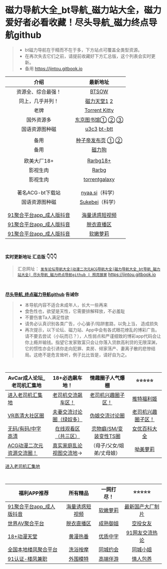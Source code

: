 # 磁力导航大全_bt导航_磁力站大全，磁力爱好者必看收藏！尽头导航_磁力终点导航github

>  - bt磁力导航在于精而不在于多，下方站点可覆盖全类型资源。
>  - 在再次失去它们之前，请提前收藏好下方汇总版，这个列表会实时更新。 
>  - 备用 https://jintou.gitbook.io



|                        介绍                         |                           最新地址                           |
| :-------------------------------------------------: | :----------------------------------------------------------: |
|                 资源全、综合最强！                  |                 [BTSOW](https://btsow.com/)                  |
|                 同上，几乎并列！                  |                 [磁力天堂1](https://Cltt.me)  [2](https://Cltt.vip)                  |
|                        老牌                         |       [Torrent Kitty](https://torrentkittyurl.com/tk/)       |
|                     国外资源多                      | [东京图书馆①](https://www.tokyotosho.info/)   [②](http://tokyotosho.se/)   [③](https://tokyo-tosho.net/) |
|                   国语资源图种磁                    | [u3c3](https://u3c3.cc/) [bt-btt](https://www.ebay.com/usr/bt-btt) |
|                                                     |                                                              |
|                        备用                         | [种子帝发布页](https://www.zhongzidizhi.com/)   [①](https://m.zhongziso61.xyz/)   [②](https://m.zhongziso19.xyz/) |
|                        备用                         |                [磁力狗](http://a.202089.xyz/)                |
|                                                     |                                                              |
|                     欧美大厂18+                     | [Rarbg18+](https://rarbgdata.org/torrents.php?category=2;4)  |
|                      影视生肉                       |               [Rarbg](https://rarbgdata.org/)                |
|                      影视生肉                       |          [torrentgalaxy](https://torrentgalaxy.to/)          |
|                                                     |                                                              |
|                                                     |                                                              |
|                  著名ACG-bt下载站                   |           [nyaa.si](https://nyaa.si/)（科学）          |
|                   国语资源图种磁                    |        [Sukebei](https://sukebei.nyaa.si/)（科学）        |
|                                                     |                                                              |
|                                                     |                                                              |
| [91聚合平台app_成人版抖音](https://v.hallo365.top/) |          [海量诱惑短视频](https://v.hallo365.top/)           |
| [91聚合平台app_成人版抖音](https://v.hallo365.top/) |            [脱衣直播区](https://v.hallo365.top/)             |
| [91聚合平台app_成人版抖音](https://v.hallo365.top/) |             [软嫩萝莉](https://v.hallo365.top/)              |


&nbsp;&nbsp;&nbsp;&nbsp;&nbsp;&nbsp;&nbsp;

**实时更新地址 汇总版 👇👇👇**

> 汇总网址： [`发车论坛导航大全|动漫二次元ACG导航大全|磁力导航大全_bt导航_磁力站大全| 尽头导航_磁力终点导航github | 照亮狼家`](https://jintou.gitbook.io) https://jintou.gitbook.io




&nbsp;&nbsp;&nbsp;&nbsp;&nbsp;&nbsp;&nbsp;


**[尽头导航_终点磁力导航github](https://jintou.gitbook.io/) 告诫你**

>  - 本导航内容不适合未成年人，长大一些再来
>   - 食色性也，欲望是天性，它需要排解释放，不必羞耻 
>   - 不要伤害Ta人满足性欲 
>   - 请务必认真识别各类广告，小心骗子/陷阱套路，以免上当， 造成损失
>   - 再次提示，以下论坛、磁力站、App中会有各式眼花缭乱的博彩广告。请不要去尝试（小玩而已？），人性弱点和严谨细致的博彩app代码会让你上瘾并输钱。指望它发家致富只会让你落入贷款高利贷的无限深渊，它的惯性亦会引诱你走向犯罪、卖房、倾家荡产、妻离子散的悲惨结局。这绝不是危言耸听，例子比比皆是，请好自为之。



&nbsp;&nbsp;&nbsp;&nbsp;&nbsp;&nbsp;&nbsp;




| AvCar成人论坛_老司机汇集地                                  |               **18+必选飙车地！**                |      情趣圈子人气爆棚                  |       ⭐⭐⭐⭐⭐        |
| ----------------------------------------------------------- | :----------------------------------------------: | :--------------------: | :----------------: |
| [进入老司机汇集地](https://l.tell365.top/) |                [老司机交流飙车区！](https://l.tell365.top/)                |   [老司机兴趣圈子区！](https://l.tell365.top/)   |     [推特福利姬](https://l.tell365.top/)     |
| [VR高清大社区圈](https://l.tell365.top/)                                             |             [夫妻交流讨论圈（绿奴多）](https://l.tell365.top/)             |     [伪娘交流讨论圈](https://l.tell365.top/)     | [老司机兴趣圈子区！](https://l.tell365.top/) |
| [无码/有码/中字高清](https://l.tell365.top/)                                          |               [在线观看区（共三区）](https://l.tell365.top/)               | [恋物癖/SM/变装变性TS圈](https://l.tell365.top/) |    [女优百科大全](https://l.tell365.top/)    |
| [ACG动漫二次元资源交流圈！](https://l.tell365.top/)                                   | [真实家庭乱论视图交流地](https://l.tell365.top/)→ |      （母子/父女/姐弟/丈母娘）        |        [呦美萝莉](https://l.tell365.top/)              |
[进入老司机汇集地](https://l.tell365.top/) 

&nbsp;&nbsp;&nbsp;&nbsp;&nbsp;&nbsp;&nbsp;


| 福利APP推荐                                                |         所有精品                                           |           一网打尽！                                    |                ⭐⭐⭐⭐⭐                                |
| --------------------------------------------------- | :----------------------------------------------------------: | :---------------------------------------------------: | :----------------------------------------------------------: |
| [91聚合平台app_成人版抖音](https://v.hallo365.top/) |          [海量诱惑短视频](https://v.hallo365.top/)           |          [软嫩萝莉](https://v.hallo365.top/)          |         [最新国产大厂制片](https://v.hallo365.top/)          |
| [世界AV聚合平台](https://v.hallo365.top/) |            [脱衣直播区](https://v.hallo365.top/)             |     [成熟御姐](https://v.hallo365.top/)      |             [空投女友](https://v.hallo365.top/)              |
| [18+动漫天堂](https://v.hallo365.top/) |           [黄漫热番](https://v.hallo365.top/)    |   [优质中字](https://v.hallo365.top/)              |       [91网友交流热论](https://v.hallo365.top/)   
|  [全国本地楼凤聚合平台](https://v.hallo365.top/)    | [洗浴按摩](https://v.hallo365.top/)| [同城约会](https://v.hallo365.top/) | [同城小姐](https://v.hallo365.top/)|
| [91认证-楼凤兼职](https://v.hallo365.top/)| [外围模特](https://v.hallo365.top/)| [高端伴游](https://v.hallo365.top/)| [情人包养](https://v.hallo365.top/)| 


